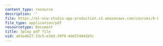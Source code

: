 ```yaml
---
content_type: resource
description: ''
file: https://ol-ocw-studio-app-production.s3.amazonaws.com/courses/6-006-introduction-to-algorithms-fall-2011/a63a462733c5e3dd39f94de57d442b5c_ENyox7kNKeY.pdf
file_type: application/pdf
resourcetype: Document
title: 3play pdf file
uid: a63a4627-33c5-e3dd-39f9-4de57d442b5c
---
```

